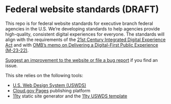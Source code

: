 # Federal website standards (DRAFT)

This repo is for federal website standards for executive branch federal agencies in the U.S. We’re developing standards to help agencies provide high-quality, consistent digital experiences for everyone. The standards will align with the requirements of the [21st Century Integrated Digital Experience Act](https://www.congress.gov/bill/115th-congress/house-bill/5759/text) and with [OMB’s memo on Delivering a Digital-First Public Experience (M-23-22)](https://www.whitehouse.gov/omb/management/ofcio/delivering-a-digital-first-public-experience/). 

[Suggest an improvement to the website or file a bug report](https://github.com/GSA-TTS/federal-website-standards/issues/new/choose) if you find an issue.

This site relies on the following tools: 
- [U.S. Web Design System (USWDS)](https://designsystem.digital.gov/)
- [Cloud.gov Pages](https://cloud.gov/pages/) publishing platform
- [11ty](https://www.11ty.dev/) static site generator and the [11ty USWDS template](https://github.com/cloud-gov/pages-uswds-11ty)


